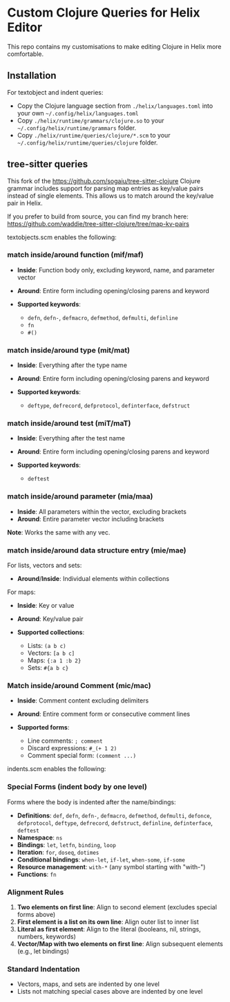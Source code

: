 # Custom Clojure Queries for Helix Editor

This repo contains my customisations to make editing Clojure in Helix more comfortable.

## Installation

For textobject and indent queries:

- Copy the Clojure language section from `./helix/languages.toml` into your own `~/.config/helix/languages.toml`
- Copy `./helix/runtime/grammars/clojure.so` to your `~/.config/helix/runtime/grammars` folder.
- Copy `./helix/runtime/queries/clojure/*.scm` to your `~/.config/helix/runtime/queries/clojure` folder.

## tree-sitter queries

This fork of the https://github.com/sogaiu/tree-sitter-clojure Clojure grammar includes support for
parsing map entries as key/value pairs instead of single elements. This allows us to match around the
key/value pair in Helix.

If you prefer to build from source, you can find my branch here:
https://github.com/waddie/tree-sitter-clojure/tree/map-kv-pairs

textobjects.scm enables the following:

### match inside/around function (mif/maf)

- **Inside**: Function body only, excluding keyword, name, and parameter vector
- **Around**: Entire form including opening/closing parens and keyword

- **Supported keywords**:
  - `defn`, `defn-`, `defmacro`, `defmethod`, `defmulti`, `definline`
  - `fn`
  - `#()`

### match inside/around type (mit/mat)

- **Inside**: Everything after the type name
- **Around**: Entire form including opening/closing parens and keyword

- **Supported keywords**:
  - `deftype`, `defrecord`, `defprotocol`, `definterface`, `defstruct`

### match inside/around test (miT/maT)

- **Inside**: Everything after the test name
- **Around**: Entire form including opening/closing parens and keyword

- **Supported keywords**:
  - `deftest`

### match inside/around parameter (mia/maa)

- **Inside**: All parameters within the vector, excluding brackets
- **Around**: Entire parameter vector including brackets

**Note**: Works the same with any vec.

### match inside/around data structure entry (mie/mae)

For lists, vectors and sets:

- **Around**/**Inside**: Individual elements within collections

For maps:

- **Inside**: Key or value
- **Around**: Key/value pair

- **Supported collections**:
  - Lists: `(a b c)`
  - Vectors: `[a b c]`
  - Maps: `{:a 1 :b 2}`
  - Sets: `#{a b c}`

### Match inside/around Comment (mic/mac)

- **Inside**: Comment content excluding delimiters
- **Around**: Entire comment form or consecutive comment lines

- **Supported forms**:
  - Line comments: `; comment`
  - Discard expressions: `#_(+ 1 2)`
  - Comment special form: `(comment ...)`

indents.scm enables the following:

### Special Forms (indent body by one level)

Forms where the body is indented after the name/bindings:

- **Definitions**: `def`, `defn`, `defn-`, `defmacro`, `defmethod`, `defmulti`, `defonce`,
`defprotocol`, `deftype`, `defrecord`, `defstruct`, `definline`, `definterface`, `deftest`
- **Namespace**: `ns`
- **Bindings**: `let`, `letfn`, `binding`, `loop`
- **Iteration**: `for`, `doseq`, `dotimes`
- **Conditional bindings**: `when-let`, `if-let`, `when-some`, `if-some`
- **Resource management**: `with-*` (any symbol starting with "with-")
- **Functions**: `fn`

### Alignment Rules

1. **Two elements on first line**: Align to second element (excludes special forms above)
2. **First element is a list on its own line**: Align outer list to inner list
3. **Literal as first element**: Align to the literal (booleans, nil, strings, numbers, keywords)
4. **Vector/Map with two elements on first line**: Align subsequent elements (e.g., let bindings)

### Standard Indentation

- Vectors, maps, and sets are indented by one level
- Lists not matching special cases above are indented by one level
